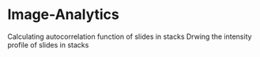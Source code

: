 # Image-Analytics

Calculating autocorrelation function of slides in stacks
Drwing the intensity profile of slides in stacks
